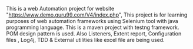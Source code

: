 This is a web Automation project for website "https://www.demo.guru99.com/V4/index.php", This project is for learning purposes of web automation frameworks using Selenium tool with java programming language. This is a maven project with testng framework. POM design pattern is used. Also Listeners, Extent report, Configuration files , Log4j, TDD & External utilities like excel file are being used.

